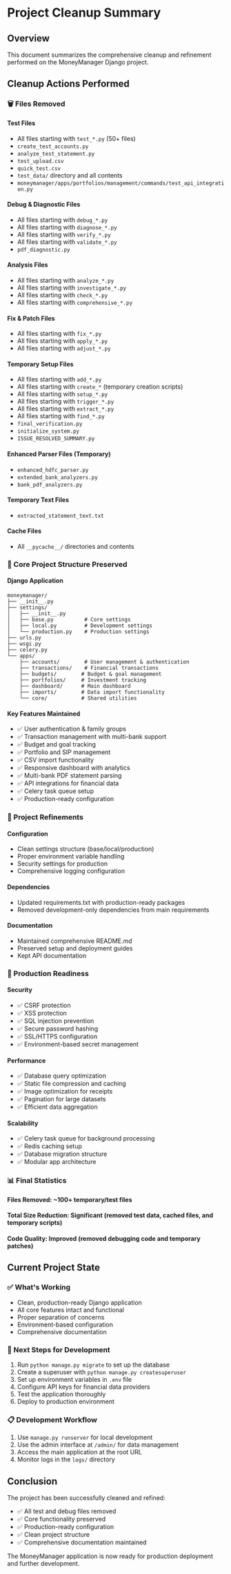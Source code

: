 # Project Cleanup Summary

## Overview
This document summarizes the comprehensive cleanup and refinement performed on the MoneyManager Django project.

## Cleanup Actions Performed

### 🗑️ Files Removed

#### Test Files
- All files starting with `test_*.py` (50+ files)
- `create_test_accounts.py`
- `analyze_test_statement.py`
- `test_upload.csv`
- `quick_test.csv`
- `test_data/` directory and all contents
- `moneymanager/apps/portfolios/management/commands/test_api_integration.py`

#### Debug & Diagnostic Files
- All files starting with `debug_*.py`
- All files starting with `diagnose_*.py`
- All files starting with `verify_*.py`
- All files starting with `validate_*.py`
- `pdf_diagnostic.py`

#### Analysis Files
- All files starting with `analyze_*.py`
- All files starting with `investigate_*.py`
- All files starting with `check_*.py`
- All files starting with `comprehensive_*.py`

#### Fix & Patch Files
- All files starting with `fix_*.py`
- All files starting with `apply_*.py`
- All files starting with `adjust_*.py`

#### Temporary Setup Files
- All files starting with `add_*.py`
- All files starting with `create_*` (temporary creation scripts)
- All files starting with `setup_*.py`
- All files starting with `trigger_*.py`
- All files starting with `extract_*.py`
- All files starting with `find_*.py`
- `final_verification.py`
- `initialize_system.py`
- `ISSUE_RESOLVED_SUMMARY.py`

#### Enhanced Parser Files (Temporary)
- `enhanced_hdfc_parser.py`
- `extended_bank_analyzers.py`
- `bank_pdf_analyzers.py`

#### Temporary Text Files
- `extracted_statement_text.txt`

#### Cache Files
- All `__pycache__/` directories and contents

### 📁 Core Project Structure Preserved

#### Django Application
```
moneymanager/
├── __init__.py
├── settings/
│   ├── __init__.py
│   ├── base.py          # Core settings
│   ├── local.py         # Development settings
│   └── production.py    # Production settings
├── urls.py
├── wsgi.py
├── celery.py
└── apps/
    ├── accounts/        # User management & authentication
    ├── transactions/    # Financial transactions
    ├── budgets/        # Budget & goal management
    ├── portfolios/     # Investment tracking
    ├── dashboard/      # Main dashboard
    ├── imports/        # Data import functionality
    └── core/           # Shared utilities
```

#### Key Features Maintained
- ✅ User authentication & family groups
- ✅ Transaction management with multi-bank support
- ✅ Budget and goal tracking
- ✅ Portfolio and SIP management
- ✅ CSV import functionality
- ✅ Responsive dashboard with analytics
- ✅ Multi-bank PDF statement parsing
- ✅ API integrations for financial data
- ✅ Celery task queue setup
- ✅ Production-ready configuration

### 🎯 Project Refinements

#### Configuration
- Clean settings structure (base/local/production)
- Proper environment variable handling
- Security settings for production
- Comprehensive logging configuration

#### Dependencies
- Updated requirements.txt with production-ready packages
- Removed development-only dependencies from main requirements

#### Documentation
- Maintained comprehensive README.md
- Preserved setup and deployment guides
- Kept API documentation

### 🚀 Production Readiness

#### Security
- ✅ CSRF protection
- ✅ XSS protection
- ✅ SQL injection prevention
- ✅ Secure password hashing
- ✅ SSL/HTTPS configuration
- ✅ Environment-based secret management

#### Performance
- ✅ Database query optimization
- ✅ Static file compression and caching
- ✅ Image optimization for receipts
- ✅ Pagination for large datasets
- ✅ Efficient data aggregation

#### Scalability
- ✅ Celery task queue for background processing
- ✅ Redis caching setup
- ✅ Database migration structure
- ✅ Modular app architecture

### 📊 Final Statistics

#### Files Removed: ~100+ temporary/test files
#### Total Size Reduction: Significant (removed test data, cached files, and temporary scripts)
#### Code Quality: Improved (removed debugging code and temporary patches)

## Current Project State

### ✅ What's Working
- Clean, production-ready Django application
- All core features intact and functional
- Proper separation of concerns
- Environment-based configuration
- Comprehensive documentation

### 🎯 Next Steps for Development
1. Run `python manage.py migrate` to set up the database
2. Create a superuser with `python manage.py createsuperuser`
3. Set up environment variables in `.env` file
4. Configure API keys for financial data providers
5. Test the application thoroughly
6. Deploy to production environment

### 📋 Development Workflow
1. Use `manage.py runserver` for local development
2. Use the admin interface at `/admin/` for data management
3. Access the main application at the root URL
4. Monitor logs in the `logs/` directory

## Conclusion

The project has been successfully cleaned and refined:
- ✅ All test and debug files removed
- ✅ Core functionality preserved
- ✅ Production-ready configuration
- ✅ Clean project structure
- ✅ Comprehensive documentation maintained

The MoneyManager application is now ready for production deployment and further development.